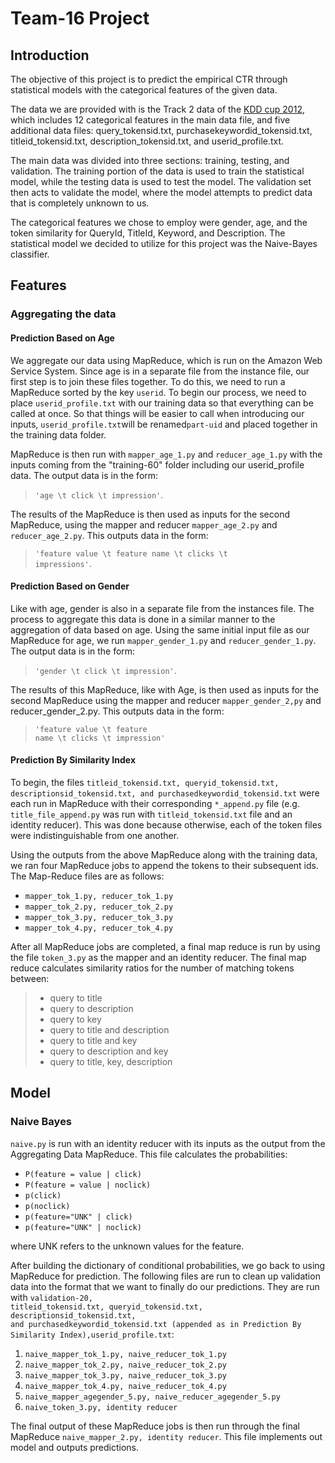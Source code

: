 Team-16 Project
=============


Introduction
-------------
The objective of this project is to predict the empirical CTR through statistical models with the categorical features of the given data.

The data we are provided with is the Track 2 data of the [KDD cup 2012](https://www.kddcup2012.org/c/kddcup2012-track2), which includes 12 categorical features in the main data file, and five additional data files: query_tokensid.txt, purchasekeywordid_tokensid.txt, titleid_tokensid.txt, description_tokensid.txt, and userid_profile.txt.

The main data was divided into three sections: training, testing, and validation. The training portion of the data is used to train the statistical model, while the testing data is used to test the model. The validation set then acts to validate the model, where the model attempts to predict data that is completely unknown to us.

The categorical features we chose to employ were gender, age, and the token similarity for QueryId, TitleId, Keyword, and Description. The statistical model we decided to utilize for this project was the Naive-Bayes classifier.


Features
-------------
### Aggregating the data
#### Prediction Based on Age


We aggregate our data using MapReduce, which is run on the Amazon Web Service System. Since age is in a separate file from the instance file, our first step is to join these files together. To do this, we need to run a MapReduce sorted by the key <code>userid</code>. To begin our process, we need to place <code>userid_profile.txt</code> with our training data so that everything can be called at once. So that things will be easier to call when introducing our inputs, <code>userid_profile.txt</code>will be renamed<code>part-uid</code> and placed together in the training data folder.

MapReduce is then run with <code>mapper_age_1.py</code> and <code>reducer_age_1.py</code> with the inputs coming from the "training-60" folder including our userid_profile data. The output data is in the form:
    <blockquote>
        <code>'age \t click \t impression'</code>.
    </blockquote>

The results of the MapReduce is then used as inputs for the second MapReduce, using the mapper and reducer <code>mapper_age_2.py</code> and <code>reducer_age_2.py</code>. This outputs data in the form:
    <blockquote>
        <code>'feature value \t feature name \t clicks \t impressions'</code>.
    </blockquote>


#### Prediction Based on Gender

Like with age, gender is also in a separate file from the instances file. The process to aggregate this data is done in a similar manner to the aggregation of data based on age. Using the same initial input file as our MapReduce for age, we run <code>mapper_gender_1.py</code> and <code>reducer_gender_1.py</code>. The output data is in the form:
    <blockquote>
        <code>'gender \t click \t impression'</code>.
    </blockquote>

The results of this MapReduce, like with Age, is then used as inputs for the second MapReduce using the mapper and reducer <code>mapper_gender_2,py</code> and reducer_gender_2.py</code>. This outputs data in the form:
    <blockquote>
        <code>'feature value \t feature name \t clicks \t impression'</code>
    </blockquote>

#### Prediction By Similarity Index

To begin, the files <code>titleid_tokensid.txt, queryid_tokensid.txt, descriptionsid_tokensid.txt, and purchasedkeywordid_tokensid.txt</code> were each run in MapReduce with their corresponding <code>*_append.py</code> file (e.g. <code>title_file_append.py</code> was run with <code>titleid_tokensid.txt</code> file and an identity reducer). This was done because otherwise, each of the token files were indistinguishable from one another.

Using the outputs from the above MapReduce along with the training data, we ran four MapReduce jobs to append the tokens to their subsequent ids. The Map-Reduce files are as follows:
<ul>
    <li><code>mapper_tok_1.py, reducer_tok_1.py</code></li>
    <li><code>mapper_tok_2.py, reducer_tok_2.py</code></li>
    <li><code>mapper_tok_3.py, reducer_tok_3.py</code></li>
    <li><code>mapper_tok_4.py, reducer_tok_4.py</code></li>
</ul>

After all MapReduce jobs are completed, a final map reduce is run by using the file <code>token_3.py</code> as the mapper and an identity reducer. The final map reduce calculates similarity ratios for the number of matching tokens between:
<blockquote>
    <ul>
        <li>query to title</li>
        <li>query to description</li>
        <li>query to key</li>
        <li>query to title and description</li>
        <li>query to title and key</li>
        <li>query to description and key</li>
        <li>query to title, key, description</li>
    </ul>
</blockquote>



Model
-------------
### Naive Bayes


<!--1. naive.py identity on output of token mapreduce and output of gender and age
2. naive_mapper_tok_1-4
3. naive_mapper_agegender_5
4. naive_token_3
5. naive_mapper_2-->



<code>naive.py</code> is run with an identity reducer with its inputs as the output from the Aggregating Data MapReduce. This file calculates the probabilities:
<ul>
    <li><code>P(feature = value | click)</code></li>
    <li><code>P(feature = value | noclick)</code></li>
    <li><code>p(click)</code></li>
    <li><code>p(noclick)</code></li>
    <li><code>p(feature="UNK" | click)</code></li>
    <li><code>p(feature="UNK" | noclick)</code></li>
</ul>
where UNK refers to the unknown values for the feature.

After building the dictionary of conditional probabilities, we go back to using MapReduce for prediction.
The following files are run to clean up validation data into the format that we want to finally do our predictions. They are run with <code>validation-20, titleid_tokensid.txt, queryid_tokensid.txt, descriptionsid_tokensid.txt, and purchasedkeywordid_tokensid.txt (appended as in Prediction By Similarity Index),userid_profile.txt</code>:

<ol>
    <li><code>naive_mapper_tok_1.py, naive_reducer_tok_1.py</code></li>
    <li><code>naive_mapper_tok_2.py, naive_reducer_tok_2.py</code></li>
    <li><code>naive_mapper_tok_3.py, naive_reducer_tok_3.py</code></li>
    <li><code>naive_mapper_tok_4.py, naive_reducer_tok_4.py</code></li>
    <li><code>naive_mapper_agegender_5.py, naive_reducer_agegender_5.py</code></li>
    <li><code>naive_token_3.py, identity reducer</code></li>
</ol>

The final output of these MapReduce jobs is then run through the final MapReduce
<code>naive_mapper_2.py, identity reducer</code>. This file implements out model and outputs predictions.




